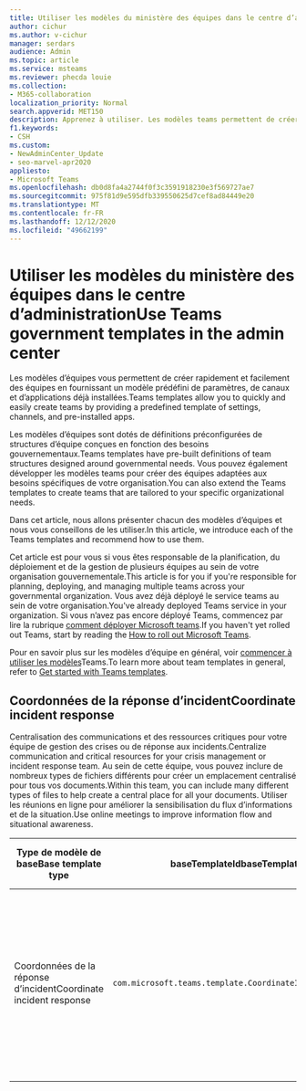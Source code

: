 ```yaml
---
title: Utiliser les modèles du ministère des équipes dans le centre d’administration
author: cichur
ms.author: v-cichur
manager: serdars
audience: Admin
ms.topic: article
ms.service: msteams
ms.reviewer: phecda louie
ms.collection:
- M365-collaboration
localization_priority: Normal
search.appverid: MET150
description: Apprenez à utiliser. Les modèles teams permettent de créer des structures d’équipe conçues pour les besoins d’administration grâce aux paramètres prédéfinis, aux canaux et aux applications préinstallées à l’aide du centre d’administration.
f1.keywords:
- CSH
ms.custom:
- NewAdminCenter_Update
- seo-marvel-apr2020
appliesto:
- Microsoft Teams
ms.openlocfilehash: db0d8fa4a2744f0f3c3591918230e3f569727ae7
ms.sourcegitcommit: 975f81d9e595dfb339550625d7cef8ad84449e20
ms.translationtype: MT
ms.contentlocale: fr-FR
ms.lasthandoff: 12/12/2020
ms.locfileid: "49662199"
---
```

# <a name="use-teams-government-templates-in-the-admin-center"></a><span data-ttu-id="5c469-104">Utiliser les modèles du ministère des équipes dans le centre d’administration</span><span class="sxs-lookup"><span data-stu-id="5c469-104">Use Teams government templates in the admin center</span></span>

<span data-ttu-id="5c469-105">Les modèles d’équipes vous permettent de créer rapidement et facilement des équipes en fournissant un modèle prédéfini de paramètres, de canaux et d’applications déjà installées.</span><span class="sxs-lookup"><span data-stu-id="5c469-105">Teams templates allow you to quickly and easily create teams by providing a predefined template of settings, channels, and pre-installed apps.</span></span>

<span data-ttu-id="5c469-106">Les modèles d’équipes sont dotés de définitions préconfigurées de structures d’équipe conçues en fonction des besoins gouvernementaux.</span><span class="sxs-lookup"><span data-stu-id="5c469-106">Teams templates have pre-built definitions of team structures designed around governmental needs.</span></span> <span data-ttu-id="5c469-107">Vous pouvez également développer les modèles teams pour créer des équipes adaptées aux besoins spécifiques de votre organisation.</span><span class="sxs-lookup"><span data-stu-id="5c469-107">You can also extend the Teams templates to create teams that are tailored to your specific organizational needs.</span></span>

<span data-ttu-id="5c469-108">Dans cet article, nous allons présenter chacun des modèles d’équipes et nous vous conseillons de les utiliser.</span><span class="sxs-lookup"><span data-stu-id="5c469-108">In this article, we introduce each of the Teams templates and recommend how to use them.</span></span>

<span data-ttu-id="5c469-109">Cet article est pour vous si vous êtes responsable de la planification, du déploiement et de la gestion de plusieurs équipes au sein de votre organisation gouvernementale.</span><span class="sxs-lookup"><span data-stu-id="5c469-109">This article is for you if you're responsible for planning, deploying, and managing multiple teams across your governmental organization.</span></span> <span data-ttu-id="5c469-110">Vous avez déjà déployé le service teams au sein de votre organisation.</span><span class="sxs-lookup"><span data-stu-id="5c469-110">You've already deployed Teams service in your organization.</span></span> <span data-ttu-id="5c469-111">Si vous n’avez pas encore déployé Teams, commencez par lire la rubrique [comment déployer Microsoft teams](How-to-roll-out-teams.md).</span><span class="sxs-lookup"><span data-stu-id="5c469-111">If you haven't yet rolled out Teams, start by reading the [How to roll out Microsoft Teams](How-to-roll-out-teams.md).</span></span>

<span data-ttu-id="5c469-112">Pour en savoir plus sur les modèles d’équipe en général, voir [commencer à utiliser les modèles](get-started-with-teams-templates-in-the-admin-console.md)Teams.</span><span class="sxs-lookup"><span data-stu-id="5c469-112">To learn more about team templates in general, refer to [Get started with Teams templates](get-started-with-teams-templates-in-the-admin-console.md).</span></span>

## <a name="coordinate-incident-response"></a><span data-ttu-id="5c469-113">Coordonnées de la réponse d’incident</span><span class="sxs-lookup"><span data-stu-id="5c469-113">Coordinate incident response</span></span>

<span data-ttu-id="5c469-114">Centralisation des communications et des ressources critiques pour votre équipe de gestion des crises ou de réponse aux incidents.</span><span class="sxs-lookup"><span data-stu-id="5c469-114">Centralize communication and critical resources for your crisis management or incident response team.</span></span> <span data-ttu-id="5c469-115">Au sein de cette équipe, vous pouvez inclure de nombreux types de fichiers différents pour créer un emplacement centralisé pour tous vos documents.</span><span class="sxs-lookup"><span data-stu-id="5c469-115">Within this team, you can include many different types of files to help create a central place for all your documents.</span></span> <span data-ttu-id="5c469-116">Utiliser les réunions en ligne pour améliorer la sensibilisation du flux d’informations et de la situation.</span><span class="sxs-lookup"><span data-stu-id="5c469-116">Use online meetings to improve information flow and situational awareness.</span></span>

| <span data-ttu-id="5c469-117">Type de modèle de base</span><span class="sxs-lookup"><span data-stu-id="5c469-117">Base template type</span></span> |<span data-ttu-id="5c469-118">baseTemplateId</span><span class="sxs-lookup"><span data-stu-id="5c469-118">baseTemplateId</span></span> | <span data-ttu-id="5c469-119">Propriétés fournies avec ce modèle de base</span><span class="sxs-lookup"><span data-stu-id="5c469-119">Properties that come with this base template</span></span> |
|-------------------|-------|---------------------------------------------------------------------------|
|<span data-ttu-id="5c469-120">Coordonnées de la réponse d’incident</span><span class="sxs-lookup"><span data-stu-id="5c469-120">Coordinate incident response</span></span>|`com.microsoft.teams.template.CoordinateIncidentResponse`|<span data-ttu-id="5c469-121">Canaux</span><span class="sxs-lookup"><span data-stu-id="5c469-121">Channels:</span></span> <ul><li><span data-ttu-id="5c469-122">Général</span><span class="sxs-lookup"><span data-stu-id="5c469-122">General</span></span><li><span data-ttu-id="5c469-123">Annonces</span><span class="sxs-lookup"><span data-stu-id="5c469-123">Announcements</span></span></li><li><span data-ttu-id="5c469-124">Logistique</span><span class="sxs-lookup"><span data-stu-id="5c469-124">Logistics</span></span></li><li><span data-ttu-id="5c469-125">Planification</span><span class="sxs-lookup"><span data-stu-id="5c469-125">Planning</span></span></li><li><span data-ttu-id="5c469-126">Restaurer</span><span class="sxs-lookup"><span data-stu-id="5c469-126">Recovery</span></span></li><li><span data-ttu-id="5c469-127">Examiné</span><span class="sxs-lookup"><span data-stu-id="5c469-127">Urgent</span></span></li></ul> <span data-ttu-id="5c469-128">Logiciels</span><span class="sxs-lookup"><span data-stu-id="5c469-128">Apps:</span></span> <ul><li><span data-ttu-id="5c469-129">Wiki</span><span class="sxs-lookup"><span data-stu-id="5c469-129">Wiki</span></span></li><li><span data-ttu-id="5c469-130">Excel</span><span class="sxs-lookup"><span data-stu-id="5c469-130">Excel</span></span></li><li><span data-ttu-id="5c469-131">OneNote</span><span class="sxs-lookup"><span data-stu-id="5c469-131">OneNote</span></span></li><li><span data-ttu-id="5c469-132">SharePoint</span><span class="sxs-lookup"><span data-stu-id="5c469-132">SharePoint</span></span></li><li><span data-ttu-id="5c469-133">Planificateur</span><span class="sxs-lookup"><span data-stu-id="5c469-133">Planner</span></span></li></ul>|
||||